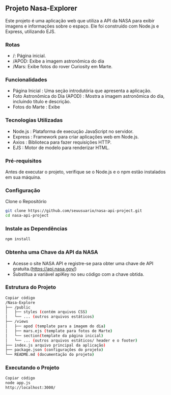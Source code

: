 ## Projeto Nasa-Explorer
Este projeto é uma aplicação web que utiliza a API da NASA para exibir imagens e informações sobre o espaço. Ele foi construído com Node.js e Express, utilizando EJS.

### Rotas
- /: Página inicial.
- /APOD: Exibe a imagem astronômica do dia
- /Mars: Exibe fotos do rover Curiosity em Marte.

### Funcionalidades
- Página Inicial : Uma seção introdutória que apresenta a aplicação.
- Foto Astronômica do Dia (APOD) : Mostra a imagem astronômica do dia, incluindo título e descrição.
- Fotos do Marte : Exibe


### Tecnologias Utilizadas
 - Node.js : Plataforma de execução JavaScript no servidor.
 - Express : Framework para criar aplicações web em Node.js.
 - Axios : Biblioteca para fazer requisições HTTP.
 - EJS : Motor de modelo para renderizar HTML.


### Pré-requisitos
Antes de executar o projeto, verifique se o Node.js e o npm estão instalados em sua máquina.

### Configuração
Clone o Repositório

``` bash
git clone https://github.com/seuusuario/nasa-api-project.git
cd nasa-api-project
```

### Instale as Dependências
```bash
npm install
```
### Obtenha uma Chave da API da NASA

 - Acesse o site NASA API e registre-se para obter uma chave de API gratuita.(https://api.nasa.gov/)
 - Substitua a variável apiKey no seu código com a chave obtida.


### Estrutura do Projeto
```bash
Copiar código
/Nasa-Explore
├── /public
│   ├── styles (contém arquivos CSS)
│   └── ... (outros arquivos estáticos)
├── /views
│   ├── apod (template para a imagem do dia)
│   ├── mars.ejs (template para fotos de Marte)
│   └── section(template da página inicial)
│   └── ... (outros arquivos estáticos/ header e o footer)
├── index.js arquivo principal da aplicação)
├── package.json (configurações do projeto)
└── README.md (documentação do projeto)
```

### Executando o Projeto

```bash
Copiar código
node app.js
http://localhost:3000/
```
